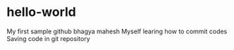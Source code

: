 # hello-world
My first sample github
bhagya mahesh
Myself learing how to commit codes
Saving code in git repository
